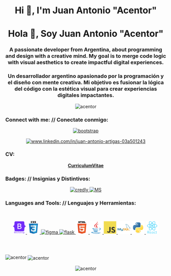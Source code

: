 <h1 align="center">Hi 👋, I'm Juan Antonio "Acentor"</h1>
<h1 align="center">Hola 👋, Soy Juan Antonio "Acentor"</h1>
<h3 align="center">A passionate developer from Argentina, about programming and design with a creative mind. My goal is to merge code logic with visual aesthetics to create impactful digital experiences.</h3>
<h3 align="center">Un desarrollador argentino apasionado por la programación y el diseño con mente creativa. Mi objetivo es fusionar la lógica del código con la estética visual para crear experiencias digitales impactantes.</h3>

<p align="center"> <img src="https://komarev.com/ghpvc/?username=acentor&label=Profile%20views&color=0e75b6&style=flat" alt="acentor" /> </p>

<h3 align="left">Connect with me: //  Conectate conmigo:</h3>

<p align="center"><a href="angel_x1_00@msn.com" target="_blank" rel="noreferrer"><img src="https://www.troopsf.com/wp-content/uploads/email-icon_60930.png" alt="bootstrap" width="40" height="40"/></a></p>
<p align="center"><a href="https://linkedin.com/in/www.linkedin.com/in/juan-antonio-artigas-03a501243" target="blank"><img align="center" src="https://raw.githubusercontent.com/rahuldkjain/github-profile-readme-generator/master/src/images/icons/Social/linked-in-alt.svg" alt="www.linkedin.com/in/juan-antonio-artigas-03a501243" height="30" width="40" /></a>
</p>

<h3 align="left">CV:</h3>

<p align="center"><a href="https://github.com/Acentor/Acentor/blob/main/CurriculumVitae.pdf" target="_blank" rel="noreferrer"><b>CurriculumVitae</b></a></p>

<h3 align="left">Badges: //  Insignias y Distintivos:</h3>

<p align="center"><a href="https://www.credly.com/users/juan-artigas.acentor" target="_blank" rel="noreferrer"><img src="https://info.credly.com/hubfs/Credly_images_2022/Logo.svg" alt="credly" width="40" height="40"/> </a><a href="https://learn.microsoft.com/es-es/users/juanantonioartigas-4918/" target="_blank" rel="noreferrer"><img src="https://images.crunchbase.com/image/upload/c_pad,h_256,w_256,f_auto,q_auto:eco,dpr_1/v1501613147/ypg7mliwmzomf9fdrkvz.png" alt="MS" width="40" height="40"/> </a></p>


<h3 align="left">Languages and Tools:  //  Lenguajes y Herramientas:</h3>

<br>
<p align="center"> <a href="https://getbootstrap.com" target="_blank" rel="noreferrer"> <img src="https://raw.githubusercontent.com/devicons/devicon/master/icons/bootstrap/bootstrap-plain-wordmark.svg" alt="bootstrap" width="40" height="40"/> </a> <a href="https://www.w3schools.com/css/" target="_blank" rel="noreferrer"> <img src="https://raw.githubusercontent.com/devicons/devicon/master/icons/css3/css3-original-wordmark.svg" alt="css3" width="40" height="40"/> </a> <a href="https://www.figma.com/" target="_blank" rel="noreferrer"> <img src="https://www.vectorlogo.zone/logos/figma/figma-icon.svg" alt="figma" width="40" height="40"/> </a> <a href="https://flask.palletsprojects.com/" target="_blank" rel="noreferrer"> <img src="https://www.vectorlogo.zone/logos/pocoo_flask/pocoo_flask-icon.svg" alt="flask" width="40" height="40"/> </a> <a href="https://www.w3.org/html/" target="_blank" rel="noreferrer"> <img src="https://raw.githubusercontent.com/devicons/devicon/master/icons/html5/html5-original-wordmark.svg" alt="html5" width="40" height="40"/> </a> <a href="https://www.java.com" target="_blank" rel="noreferrer"> <img src="https://raw.githubusercontent.com/devicons/devicon/master/icons/java/java-original.svg" alt="java" width="40" height="40"/> </a> <a href="https://developer.mozilla.org/en-US/docs/Web/JavaScript" target="_blank" rel="noreferrer"> <img src="https://raw.githubusercontent.com/devicons/devicon/master/icons/javascript/javascript-original.svg" alt="javascript" width="40" height="40"/> </a> <a href="https://www.mysql.com/" target="_blank" rel="noreferrer"> <img src="https://raw.githubusercontent.com/devicons/devicon/master/icons/mysql/mysql-original-wordmark.svg" alt="mysql" width="40" height="40"/> </a> <a href="https://www.python.org" target="_blank" rel="noreferrer"> <img src="https://raw.githubusercontent.com/devicons/devicon/master/icons/python/python-original.svg" alt="python" width="40" height="40"/> </a> <a href="https://reactjs.org/" target="_blank" rel="noreferrer"> <img src="https://raw.githubusercontent.com/devicons/devicon/master/icons/react/react-original-wordmark.svg" alt="react" width="40" height="40"/> </a> </p>
<br>
<br>

<p><img align="left" src="https://github-readme-stats.vercel.app/api/top-langs?username=acentor&show_icons=true&locale=en&layout=compact" alt="acentor" /></p>




<p>&nbsp;<img align="center" src="https://github-readme-stats.vercel.app/api?username=acentor&show_icons=true&locale=en" alt="acentor" /></p>



<p align="center"><img align="center" src="https://github-readme-streak-stats.herokuapp.com/?user=acentor&" alt="acentor" /></p>
